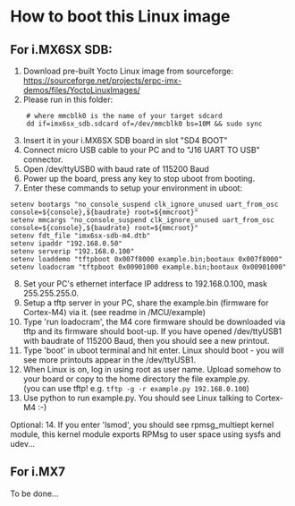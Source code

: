 # How to boot this Linux image
## For i.MX6SX SDB:
1. Download pre-built Yocto Linux image from sourceforge:   https://sourceforge.net/projects/erpc-imx-demos/files/YoctoLinuxImages/
2. Please run in this folder: 
```
    # where mmcblk0 is the name of your target sdcard
    dd if=imx6sx_sdb.sdcard of=/dev/mmcblk0 bs=10M && sudo sync
```
3. Insert it in your i.MX6SX SDB board in slot "SD4 BOOT"
4. Connect micro USB cable to your PC and to "J16 UART TO USB" connector.
5. Open /dev/ttyUSB0 with baud rate of 115200 Baud
6. Power up the board, press any key to stop uboot from booting.
7. Enter these commands to setup your environment in uboot:
```
setenv bootargs "no_console_suspend clk_ignore_unused uart_from_osc console=${console},${baudrate} root=${mmcroot}"
setenv mmcargs "no_console_suspend clk_ignore_unused uart_from_osc console=${console},${baudrate} root=${mmcroot}"
setenv fdt_file "imx6sx-sdb-m4.dtb"
setenv ipaddr "192.168.0.50"
setenv serverip "192.168.0.100"
setenv loaddemo "tftpboot 0x007f8000 example.bin;bootaux 0x007f8000"
setenv loadocram "tftpboot 0x00901000 example.bin;bootaux 0x00901000"
```
8. Set your PC's ethernet interface IP address to 192.168.0.100, mask 255.255.255.0.
9. Setup a tftp server in your PC, share the example.bin (firmware for Cortex-M4) via it. (see readme in /MCU/example)
10. Type 'run loadocram', the M4 core firmware should be downloaded via tftp and its firmware should boot-up. If you have opened /dev/ttyUSB1 with baudrate of 115200 Baud, then you should see a new printout.
11. Type 'boot' in uboot terminal and hit enter. Linux should boot - you will see more printouts appear in the /dev/ttyUSB1.
12. When Linux is on, log in using root as user name. Upload somehow to your board or copy to the home directory the file example.py.  
(you can use tftp! e.g. ```tftp -g -r example.py 192.168.0.100```)
13. Use python to run example.py. You should see Linux talking to Cortex-M4 :-)

Optional:
14. If you enter 'lsmod', you should see rpmsg_multiept kernel module, this kernel module exports RPMsg to user space using sysfs and udev...

## For i.MX7
To be done...


